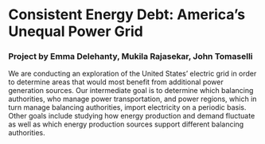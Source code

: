 # Consistent Energy Debt: America’s Unequal Power Grid
### Project by Emma Delehanty, Mukila Rajasekar, John Tomaselli
We are conducting an exploration of the United States’ electric grid in order to determine areas that would most benefit from additional power generation sources. Our intermediate goal is to determine which balancing authorities, who manage power transportation, and power regions, which in turn manage balancing authorities, import electricity on a periodic basis. Other goals include studying how energy production and demand fluctuate as well as which energy production sources support different balancing authorities.
